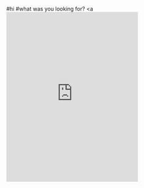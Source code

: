 #hi
#what was you looking for?
<a <iframe src="https://assets.pinterest.com/ext/embed.html?id=3166662228217877" alt= "vivan las dr0gas" height="445" width="345" frameborder="0" scrolling="no" ></iframe></a>




